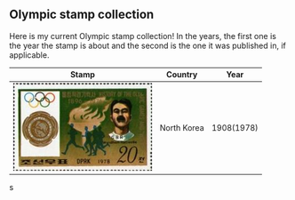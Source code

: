 ## Olympic stamp collection
Here is my current Olympic stamp collection! In the years, the first one is the year the stamp is about and the second is the one it was published in, if applicable.

| Stamp          | Country         | Year         |
|----------------|-----------------|--------------|
|![alt text](image.png)| North Korea| 1908(1978)  |
s